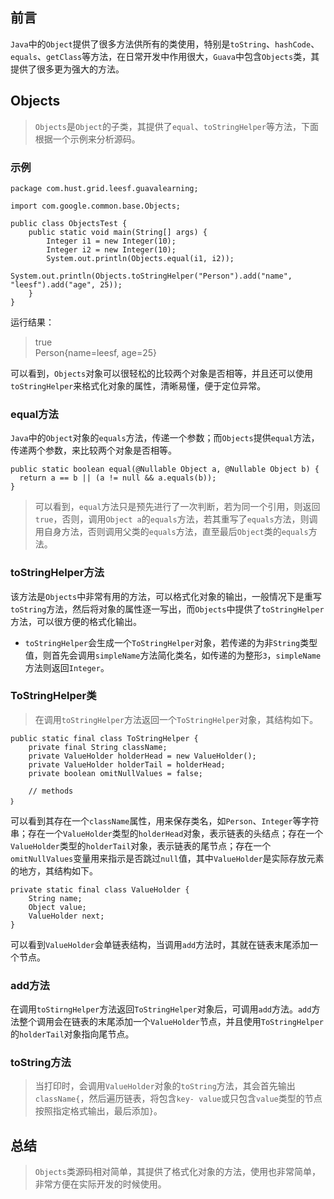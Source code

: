 ## 前言

>
`Java`中的`Object`提供了很多方法供所有的类使用，特别是`toString`、`hashCode`、`equals`、`getClass`等方法，在日常开发中作用很大，`Guava`中包含`Objects`类，其提供了很多更为强大的方法。

## Objects

> `Objects`是`Object`的子类，其提供了`equal`、`toStringHelper`等方法，下面根据一个示例来分析源码。

### 示例

    
    
    package com.hust.grid.leesf.guavalearning;
    
    import com.google.common.base.Objects;
    
    public class ObjectsTest {
        public static void main(String[] args) {
            Integer i1 = new Integer(10);
            Integer i2 = new Integer(10);
            System.out.println(Objects.equal(i1, i2));
            System.out.println(Objects.toStringHelper("Person").add("name", "leesf").add("age", 25));
        }
    }
    
    

运行结果：

> true  
>  Person{name=leesf, age=25}

可以看到，`Objects`对象可以很轻松的比较两个对象是否相等，并且还可以使用`toStringHelper`来格式化对象的属性，清晰易懂，便于定位异常。

### equal方法

>
`Java`中的`Object`对象的`equals`方法，传递一个参数；而`Objects`提供`equal`方法，传递两个参数，来比较两个对象是否相等。

    
    
    public static boolean equal(@Nullable Object a, @Nullable Object b) {
      return a == b || (a != null && a.equals(b));
    }
    

> 可以看到，`equal`方法只是预先进行了一次判断，若为同一个引用，则返回`true`，否则，调用`Object
a`的`equals`方法，若其重写了`equals`方法，则调用自身方法，否则调用父类的`equals`方法，直至最后`Object`类的`equals`方法。

### toStringHelper方法

>
该方法是`Objects`中非常有用的方法，可以格式化对象的输出，一般情况下是重写`toString`方法，然后将对象的属性逐一写出，而`Objects`中提供了`toStringHelper`方法，可以很方便的格式化输出。

  * `toStringHelper`会生成一个`ToStringHelper`对象，若传递的为非`String`类型值，则首先会调用`simpleName`方法简化类名，如传递的为整形`3`，`simpleName`方法则返回`Integer`。

### ToStringHelper类

> 在调用`toStringHelper`方法返回一个`ToStringHelper`对象，其结构如下。

    
    
    public static final class ToStringHelper {
        private final String className;
        private ValueHolder holderHead = new ValueHolder();
        private ValueHolder holderTail = holderHead;
        private boolean omitNullValues = false;
        
        // methods
    ｝
    

可以看到其存在一个`className`属性，用来保存类名，如`Person`、`Integer`等字符串；存在一个`ValueHolder`类型的`holderHead`对象，表示链表的头结点；存在一个`ValueHolder`类型的`holderTail`对象，表示链表的尾节点；存在一个`omitNullValues`变量用来指示是否跳过`null`值，其中`ValueHolder`是实际存放元素的地方，其结构如下。

    
    
    private static final class ValueHolder {
        String name;
        Object value;
        ValueHolder next;
    }
    

可以看到`ValueHolder`会单链表结构，当调用`add`方法时，其就在链表末尾添加一个节点。

### add方法

>
在调用`toStirngHelper`方法返回`ToStringHelper`对象后，可调用`add`方法。`add`方法整个调用会在链表的末尾添加一个`ValueHolder`节点，并且使用`ToStringHelper`的`holderTail`对象指向尾节点。

### toString方法

> 当打印时，会调用`ValueHolder`对象的`toString`方法，其会首先输出`className{`，然后遍历链表，将包含`key-
value`或只包含`value`类型的节点按照指定格式输出，最后添加`}`。

## 总结

> `Objects`类源码相对简单，其提供了格式化对象的方法，使用也非常简单，非常方便在实际开发的时候使用。

